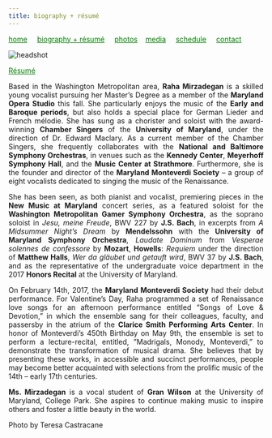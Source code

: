 ```yaml
---
title: biography + résumé
---
```

<style>
a { color: green; } 
</style>
[home](/)&nbsp;&nbsp;&nbsp;&nbsp; [biography + résumé](/about.html)&nbsp;&nbsp;&nbsp;&nbsp; [photos](/photos.html)&nbsp;&nbsp;&nbsp; [media](/media.html)&nbsp;&nbsp;&nbsp;&nbsp; [schedule](/schedule.html)&nbsp;&nbsp;&nbsp;&nbsp; [contact](/contact.html)

![headshot](https://raharules.github.io/Raha_Color_Web.jpg)

<a href='https://raharules.github.io/Raha_Mirzadegan_Artistic_Resume_2017.pdf' target="_blank">Résumé</a>

<p style="text-align:justify">
Based in the Washington Metropolitan area, <b>Raha Mirzadegan</b> is a skilled young vocalist pursuing her Master’s Degree as a member of the <b>Maryland Opera Studio</b> this fall. She particularly enjoys the music of the <b>Early and Baroque periods</b>, but also holds a special place for German Lieder and French mélodie. She has sung as a chorister and soloist with the award-winning <b>Chamber Singers</b> of the <b>University of Maryland</b>, under the direction of Dr. Edward Maclary. As a current member of the Chamber Singers, she frequently collaborates with the <b>National and Baltimore Symphony Orchestras</b>, in venues such as the <b>Kennedy Center</b>, <b>Meyerhoff Symphony Hall</b>, and the <b>Music Center at Strathmore</b>. Furthermore, she is the founder and director of the <b>Maryland Monteverdi Society</b> – a group of eight vocalists dedicated to singing the music of the Renaissance.
</p>

<p style="text-align:justify">
She has been seen, as both pianist and vocalist, premiering pieces in the <b>New Music at Maryland</b> concert series, as a featured soloist for the <b>Washington Metropolitan Gamer Symphony Orchestra</b>, as the soprano soloist in <i>Jesu, meine Freude</i>, BWV 227 by <b>J.S. Bach</b>, in excerpts from <i>A Midsummer Night’s Dream</i> by <b>Mendelssohn</b> with the <b>University of Maryland Symphony Orchestra</b>, <i>Laudate Dominum</i> from <i>Vesperae solennes de confessore</i> by <b>Mozart</b>, <b>Howells</b>: <i>Requiem</i> under the direction of <b>Matthew Halls</b>,  <i>Wer da gläubet und getauft wird</i>, BWV 37 by <b>J.S. Bach</b>, and as the representative of the undergraduate voice department in the 2017 <b>Honors Recital</b> at the University of Maryland.
</p>

<p style="text-align:justify">
On February 14th, 2017, the <b>Maryland Monteverdi Society</b> had their debut performance. For Valentine’s Day, Raha programmed a set of Renaissance love songs for an afternoon performance entitled “Songs of Love & Devotion,” in which the ensemble sang for their colleagues, faculty, and passersby in the atrium of the <b>Clarice Smith Performing Arts Center</b>. In honor of Monteverdi’s 450th Birthday on May 9th, the ensemble is set to perform a lecture-recital, entitled, ”Madrigals, Monody, Monteverdi,” to demonstrate the transformation of musical drama. She believes that by presenting these works, in accessible and succinct performances, people may become better acquainted with selections from the prolific music of the 14th – early 17th centuries.
</p>

<p style="text-align:justify">
<b>Ms. Mirzadegan</b> is a vocal student of <b>Gran Wilson</b> at the University of Maryland, College Park. She aspires to continue making music to inspire others and foster a little beauty in the world.
</p>

Photo by Teresa Castracane
